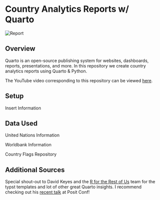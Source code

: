 # Country Analytics Reports w/ Quarto

![Report](images/report.png)

## Overview

Quarto is an open-source publishing system for websites, dashboards, reports, presentations, and more. In this repository we create country analytics reports using Quarto & Python.

The YouTube video corresponding to this repository can be viewed [here](https://youtu.be/dQw4w9WgXcQ?si=dPBNv-5YEO27OssV).

## Setup

Insert Information

## Data Used

United Nations Information

Worldbank Information

Country Flags Repository



## Additional Sources

Special shout-out to David Keyes and the [R for the Rest of Us](https://rfortherestofus.com/) team for the typst templates and lot of other great Quarto insights. I recommend checking out his [recent talk](https://www.youtube.com/@PositPBC) at Posit Conf!